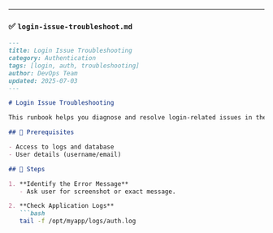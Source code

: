 
---

### ✅ `login-issue-troubleshoot.md`

```markdown
---
title: Login Issue Troubleshooting
category: Authentication
tags: [login, auth, troubleshooting]
author: DevOps Team
updated: 2025-07-03
---

# Login Issue Troubleshooting

This runbook helps you diagnose and resolve login-related issues in the web application.

## 🧰 Prerequisites

- Access to logs and database
- User details (username/email)

## 🔁 Steps

1. **Identify the Error Message**
   - Ask user for screenshot or exact message.

2. **Check Application Logs**
   ```bash
   tail -f /opt/myapp/logs/auth.log
